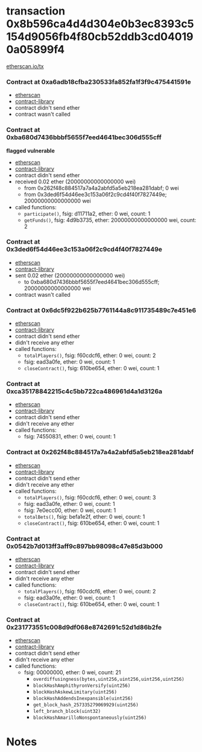 # transaction 0x8b596ca4d4d304e0b3ec8393c5154d9056fb4f80cb52ddb3cd040190a05899f4

[etherscan.io/tx](https://etherscan.io/tx/0x8b596ca4d4d304e0b3ec8393c5154d9056fb4f80cb52ddb3cd040190a05899f4)


### Contract at 0xa6adb18cfba230533fa852fa1f3f9c475441591e

* [etherscan](https://etherscan.io/address/0xa6adb18cfba230533fa852fa1f3f9c475441591e)
* [contract-library](https://contract-library.com/contracts/Ethereum/a6adb18cfba230533fa852fa1f3f9c475441591e)
* contract didn't send ether
* contract wasn't called


### Contract at 0xba680d7436bbbf5655f7eed4641bec306d555cff

**flagged vulnerable**

* [etherscan](https://etherscan.io/address/0xba680d7436bbbf5655f7eed4641bec306d555cff)
* [contract-library](https://contract-library.com/contracts/Ethereum/ba680d7436bbbf5655f7eed4641bec306d555cff)
* contract didn't send ether
* received 0.02 ether (20000000000000000 wei)
    * from 0x262f48c884517a7a4a2abfd5a5eb218ea281dabf; 0 wei
    * from 0x3ded6f54d46ee3c153a06f2c9cd4f40f7827449e; 20000000000000000 wei
* called functions:
    * `participate()`, fsig: d11711a2, ether: 0 wei, count: 1
    * `getFunds()`, fsig: 4d9b3735, ether: 20000000000000000 wei, count: 2


### Contract at 0x3ded6f54d46ee3c153a06f2c9cd4f40f7827449e

* [etherscan](https://etherscan.io/address/0x3ded6f54d46ee3c153a06f2c9cd4f40f7827449e)
* [contract-library](https://contract-library.com/contracts/Ethereum/3ded6f54d46ee3c153a06f2c9cd4f40f7827449e)
* sent 0.02 ether (20000000000000000 wei)
    * to 0xba680d7436bbbf5655f7eed4641bec306d555cff; 20000000000000000 wei
* contract wasn't called


### Contract at 0x6dc5f922b625b7761144a8c911735489c7e451e6

* [etherscan](https://etherscan.io/address/0x6dc5f922b625b7761144a8c911735489c7e451e6)
* [contract-library](https://contract-library.com/contracts/Ethereum/6dc5f922b625b7761144a8c911735489c7e451e6)
* contract didn't send ether
* didn't receive any ether
* called functions:
    * `totalPlayers()`, fsig: f60cdcf6, ether: 0 wei, count: 2
    * fsig: ead3a0fe, ether: 0 wei, count: 1
    * `closeContract()`, fsig: 610be654, ether: 0 wei, count: 1


### Contract at 0xca35178842215c4c5bb722ca486961d4a1d3126a

* [etherscan](https://etherscan.io/address/0xca35178842215c4c5bb722ca486961d4a1d3126a)
* [contract-library](https://contract-library.com/contracts/Ethereum/ca35178842215c4c5bb722ca486961d4a1d3126a)
* contract didn't send ether
* didn't receive any ether
* called functions:
    * fsig: 74550831, ether: 0 wei, count: 1


### Contract at 0x262f48c884517a7a4a2abfd5a5eb218ea281dabf

* [etherscan](https://etherscan.io/address/0x262f48c884517a7a4a2abfd5a5eb218ea281dabf)
* [contract-library](https://contract-library.com/contracts/Ethereum/262f48c884517a7a4a2abfd5a5eb218ea281dabf)
* contract didn't send ether
* didn't receive any ether
* called functions:
    * `totalPlayers()`, fsig: f60cdcf6, ether: 0 wei, count: 3
    * fsig: ead3a0fe, ether: 0 wei, count: 1
    * fsig: 7e0ecc00, ether: 0 wei, count: 1
    * `totalBets()`, fsig: befa1e2f, ether: 0 wei, count: 1
    * `closeContract()`, fsig: 610be654, ether: 0 wei, count: 1


### Contract at 0x0542b7d013ff3aff9c897bb98098c47e85d3b000

* [etherscan](https://etherscan.io/address/0x0542b7d013ff3aff9c897bb98098c47e85d3b000)
* [contract-library](https://contract-library.com/contracts/Ethereum/0542b7d013ff3aff9c897bb98098c47e85d3b000)
* contract didn't send ether
* didn't receive any ether
* called functions:
    * `totalPlayers()`, fsig: f60cdcf6, ether: 0 wei, count: 2
    * fsig: ead3a0fe, ether: 0 wei, count: 1
    * `closeContract()`, fsig: 610be654, ether: 0 wei, count: 1


### Contract at 0x231773551c008d9df068e8742691c52d1d86b2fe

* [etherscan](https://etherscan.io/address/0x231773551c008d9df068e8742691c52d1d86b2fe)
* [contract-library](https://contract-library.com/contracts/Ethereum/231773551c008d9df068e8742691c52d1d86b2fe)
* contract didn't send ether
* didn't receive any ether
* called functions:
    * fsig: 00000000, ether: 0 wei, count: 21
        * `overdiffusingness(bytes,uint256,uint256,uint256,uint256)`
        * `blockHashAmphithyronVersify(uint256)`
        * `blockHashAskewLimitary(uint256)`
        * `blockHashAddendsInexpansible(uint256)`
        * `get_block_hash_257335279069929(uint256)`
        * `left_branch_block(uint32)`
        * `blockHashAmarilloNonspontaneously(uint256)`

# Notes

